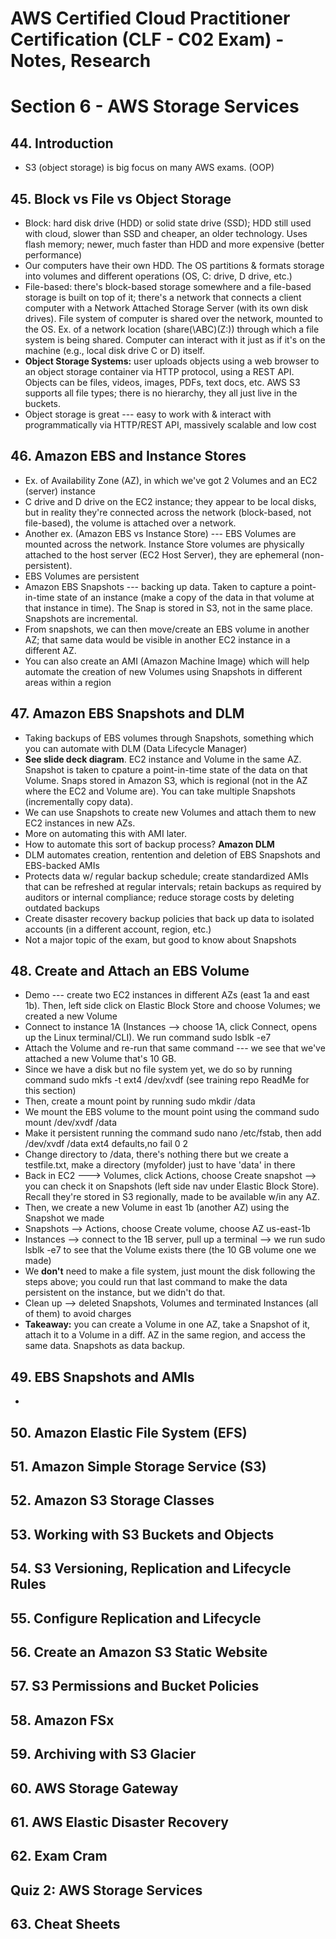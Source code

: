 # AWS Certified Cloud Practitioner Certification (CLF - C02 Exam) - Notes, Research

# Section 6 - AWS Storage Services

## 44. Introduction
- S3 (object storage) is big focus on many AWS exams. (OOP)

## 45. Block vs File vs Object Storage
- Block: hard disk drive (HDD) or solid state drive (SSD); HDD still used with cloud, slower than SSD and cheaper, an older technology. Uses flash memory; newer, much faster than HDD and more expensive (better performance)
- Our computers have their own HDD. The OS partitions & formats storage into volumes and different operations (OS, C: drive, D drive, etc.)
- File-based: there's block-based storage somewhere and a file-based storage is built on top of it; there's a network that connects a client computer with a Network Attached Storage Server (with its own disk drives). File system of computer is shared over the network, mounted to the OS. Ex. of a network location (share(\\ABC)(Z:)) through which a file system is being shared. Computer can interact with it just as if it's on the machine (e.g., local disk drive C or D) itself.
- **Object Storage Systems:** user uploads objects using a web browser to an object storage container via HTTP protocol, using a REST API. Objects can be files, videos, images, PDFs, text docs, etc. AWS S3 supports all file types; there is no hierarchy, they all just live in the buckets.
- Object storage is great --- easy to work with & interact with programmatically via HTTP/REST API, massively scalable and low cost

## 46. Amazon EBS and Instance Stores
- Ex. of Availability Zone (AZ), in which we've got 2 Volumes and an EC2 (server) instance
- C drive and D drive on the EC2 instance; they appear to be local disks, but in reality they're connected across the network (block-based, not file-based), the volume is attached over a network.
- Another ex. (Amazon EBS vs Instance Store) --- EBS Volumes are mounted across the network. Instance Store volumes are physically attached to the host server (EC2 Host Server), they are ephemeral (non-persistent).
- EBS Volumes are persistent
- Amazon EBS Snapshots --- backing up data. Taken to capture a point-in-time state of an instance (make a copy of the data in that volume at that instance in time). The Snap is stored in S3, not in the same place. Snapshots are incremental.
- From snapshots, we can then move/create an EBS volume in another AZ; that same data would be visible in another EC2 instance in a different AZ.
- You can also create an AMI (Amazon Machine Image) which will help automate the creation of new Volumes using Snapshots in different areas within a region

## 47. Amazon EBS Snapshots and DLM
- Taking backups of EBS volumes through Snapshots, something which you can automate with DLM (Data Lifecycle Manager)
- **See slide deck diagram**. EC2 instance and Volume in the same AZ. Snapshot is taken to cpature a point-in-time state of the data on that Volume. Snaps stored in Amazon S3, which is regional (not in the AZ where the EC2 and Volume are). You can take multiple Snapshots (incrementally copy data).
- We can use Snapshots to create new Volumes and attach them to new EC2 instances in new AZs.
- More on automating this with AMI later.
- How to automate this sort of backup process? **Amazon DLM**
- DLM automates creation, rentention and deletion of EBS Snapshots and EBS-backed AMIs
- Protects data w/ regular backup schedule; create standardized AMIs that can be refreshed at regular intervals; retain backups as required by auditors or internal compliance; reduce storage costs by deleting outdated backups
- Create disaster recovery backup policies that back up data to isolated accounts (in a different account, region, etc.)
- Not a major topic of the exam, but good to know about Snapshots

## 48. Create and Attach an EBS Volume
- Demo --- create two EC2 instances in different AZs (east 1a and east 1b). Then, left side click on Elastic Block Store and choose Volumes; we created a new Volume
- Connect to instance 1A (Instances --> choose 1A, click Connect, opens up the Linux terminal/CLI). We run command sudo lsblk -e7
- Attach the Volume and re-run that same command --- we see that we've attached a new Volume that's 10 GB.
- Since we have a disk but no file system yet, we do so by running command sudo mkfs -t ext4 /dev/xvdf (see training repo ReadMe for this section)
- Then, create a mount point by running sudo mkdir /data
- We mount the EBS volume to the mount point using the command sudo mount /dev/xvdf /data
- Make it persistent running the command sudo nano /etc/fstab, then add /dev/xvdf /data ext4 defaults,no fail 0 2
- Change directory to /data, there's nothing there but we create a testfile.txt, make a directory (myfolder) just to have 'data' in there
- Back in EC2 ---> Volumes, click Actions, choose Create snapshot --> you can check it on Snapshots (left side nav under Elastic Block Store). Recall they're stored in S3 regionally, made to be available w/in any AZ.
- Then, we create a new Volume in east 1b (another AZ) using the Snapshot we made
- Snapshots --> Actions, choose Create volume, choose AZ us-east-1b
- Instances --> connect to the 1B server, pull up a terminal --> we run sudo lsblk -e7 to see that the Volume exists there (the 10 GB volume one we made)
- We **don't** need to make a file system, just mount the disk following the steps above; you could run that last command to make the data persistent on the instance, but we didn't do that.
- Clean up --> deleted Snapshots, Volumes and terminated Instances (all of them) to avoid charges
- **Takeaway:** you can create a Volume in one AZ, take a Snapshot of it, attach it to a Volume in a diff. AZ in the same region, and access the same data. Snapshots as data backup.

## 49. EBS Snapshots and AMIs
- 

## 50. Amazon Elastic File System (EFS)

## 51. Amazon Simple Storage Service (S3)

## 52. Amazon S3 Storage Classes

## 53. Working with S3 Buckets and Objects

## 54. S3 Versioning, Replication and Lifecycle Rules

## 55. Configure Replication and Lifecycle

## 56. Create an Amazon S3 Static Website

## 57. S3 Permissions and Bucket Policies

## 58. Amazon FSx

## 59. Archiving with S3 Glacier

## 60. AWS Storage Gateway

## 61. AWS Elastic Disaster Recovery

## 62. Exam Cram

## Quiz 2: AWS Storage Services

## 63. Cheat Sheets